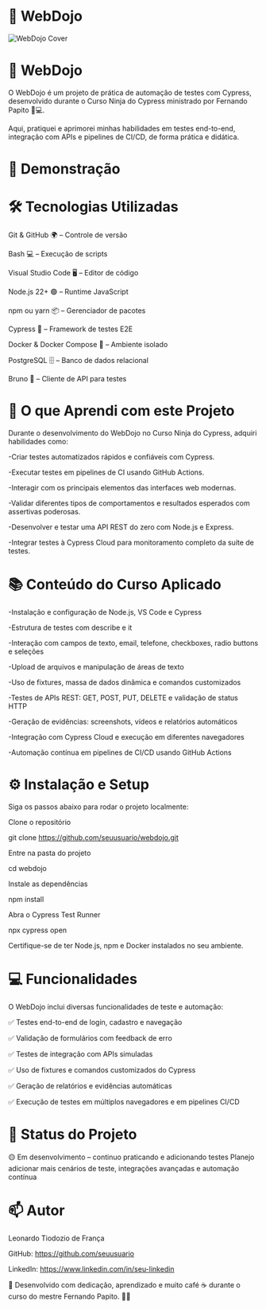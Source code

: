 # 🥋 WebDojo

![WebDojo Cover](.github/cover.png)

# 🚀 WebDojo

O WebDojo é um projeto de prática de automação de testes com Cypress, desenvolvido durante o Curso Ninja do Cypress ministrado por Fernando Papito 🥷💻.

Aqui, pratiquei e aprimorei minhas habilidades em testes end-to-end, integração com APIs e pipelines de CI/CD, de forma prática e didática.

# 📸 Demonstração


# 🛠️ Tecnologias Utilizadas

Git & GitHub 🌍 – Controle de versão

Bash 💻 – Execução de scripts

Visual Studio Code 🖥️ – Editor de código

Node.js 22+ 🟢 – Runtime JavaScript

npm ou yarn 📦 – Gerenciador de pacotes

Cypress 🧪 – Framework de testes E2E

Docker & Docker Compose 🐳 – Ambiente isolado

PostgreSQL 🗄 – Banco de dados relacional

Bruno 🔌 – Cliente de API para testes

# 🎯 O que Aprendi com este Projeto

Durante o desenvolvimento do WebDojo no Curso Ninja do Cypress, adquiri habilidades como:

-Criar testes automatizados rápidos e confiáveis com Cypress.

-Executar testes em pipelines de CI usando GitHub Actions.

-Interagir com os principais elementos das interfaces web modernas.

-Validar diferentes tipos de comportamentos e resultados esperados com assertivas poderosas.

-Desenvolver e testar uma API REST do zero com Node.js e Express.

-Integrar testes à Cypress Cloud para monitoramento completo da suíte de testes.

# 📚 Conteúdo do Curso Aplicado

-Instalação e configuração de Node.js, VS Code e Cypress

-Estrutura de testes com describe e it

-Interação com campos de texto, email, telefone, checkboxes, radio buttons e seleções

-Upload de arquivos e manipulação de áreas de texto

-Uso de fixtures, massa de dados dinâmica e comandos customizados

-Testes de APIs REST: GET, POST, PUT, DELETE e validação de status HTTP

-Geração de evidências: screenshots, vídeos e relatórios automáticos

-Integração com Cypress Cloud e execução em diferentes navegadores

-Automação contínua em pipelines de CI/CD usando GitHub Actions

# ⚙️ Instalação e Setup

Siga os passos abaixo para rodar o projeto localmente:

Clone o repositório

git clone https://github.com/seuusuario/webdojo.git

Entre na pasta do projeto

cd webdojo

Instale as dependências

npm install

Abra o Cypress Test Runner

npx cypress open

Certifique-se de ter Node.js, npm e Docker instalados no seu ambiente.

# 💻 Funcionalidades

O WebDojo inclui diversas funcionalidades de teste e automação:

✅ Testes end-to-end de login, cadastro e navegação

✅ Validação de formulários com feedback de erro

✅ Testes de integração com APIs simuladas

✅ Uso de fixtures e comandos customizados do Cypress

✅ Geração de relatórios e evidências automáticas

✅ Execução de testes em múltiplos navegadores e em pipelines CI/CD

# 📌 Status do Projeto

🟡 Em desenvolvimento – continuo praticando e adicionando testes
Planejo adicionar mais cenários de teste, integrações avançadas e automação contínua

# 📫 Autor

Leonardo Tiodozio de França

GitHub: https://github.com/seuusuario

LinkedIn: https://www.linkedin.com/in/seu-linkedin

💙 Desenvolvido com dedicação, aprendizado e muito café ☕ durante o curso do mestre Fernando Papito. 🚀🔥
